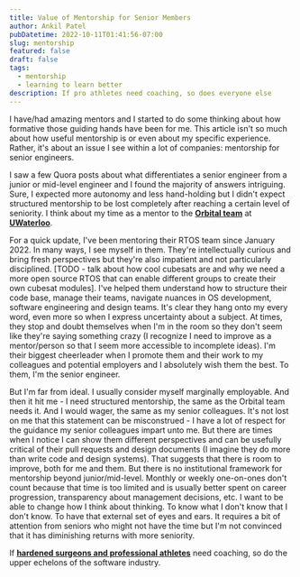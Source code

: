 ```yaml
---
title: Value of Mentorship for Senior Members
author: Ankil Patel
pubDatetime: 2022-10-11T01:41:56-07:00
slug: mentorship
featured: false
draft: false
tags:
  - mentorship
  - learning to learn better
description: If pro athletes need coaching, so does everyone else
---
```


I have/had amazing mentors and I started to do some thinking about how formative those guiding hands have been for me. This article isn't so much about how useful mentorship is or even about my specific experience. Rather, it's about an issue I see within a lot of companies: mentorship for senior engineers.

I saw a few Quora posts about what differentiates a senior engineer from a junior or mid-level engineer and I found the majority of answers intriguing. Sure, I expected more autonomy and less hand-holding but I didn't expect structured mentorship to be lost completely after reaching a certain level of seniority. I think about my time as a mentor to the **[Orbital team](https://www.uworbital.com/)** at **[UWaterloo](https://uwaterloo.ca/)**.

For a quick update, I've been mentoring their RTOS team since January 2022. In many ways, I see myself in them. They're intellectually curious and bring fresh perspectives but they're also impatient and not particularly disciplined. [TODO - talk about how cool cubesats are and why we need a more open source RTOS that can enable different groups to create their own cubesat modules]. I've helped them understand how to structure their code base, manage their teams, navigate nuances in OS development, software engineering and design teams. It's clear they hang onto my every word, even more so when I express uncertainty about a subject. At times, they stop and doubt themselves when I'm in the room so they don't seem like they're saying something crazy (I recognize I need to improve as a mentor/person so that I seem more accessible to incomplete ideas). I'm their biggest cheerleader when I promote them and their work to my colleagues and potential employers and I absolutely wish them the best. To them, I'm the senior engineer.

But I'm far from ideal. I usually consider myself marginally employable. And then it hit me - I need structured mentorship, the same as the Orbital team needs it. And I would wager, the same as my senior colleagues. It's not lost on me that this statement can be misconstrued - I have a lot of respect for the guidance my senior colleagues impart unto me. But there are times when I notice I can show them different perspectives and can be usefully critical of their pull requests and design documents (I imagine they do more than write code and design systems). That suggests that there is room to improve, both for me and them. But there is no institutional framework for mentorship beyond junior/mid-level. Monthly or weekly one-on-ones don't count because that time is too limited and is usually better spent on career progression, transparency about management decisions, etc. I want to be able to change how I think about thinking. To know what I don't know that I don't know. To have that external set of eyes and ears. It requires a bit of attention from seniors who might not have the time but I'm not convinced that it has diminishing returns with more seniority.

If **[hardened surgeons and professional athletes](https://www.ted.com/talks/atul_gawande_want_to_get_great_at_something_get_a_coach?language=en)** need coaching, so do the upper echelons of the software industry.
